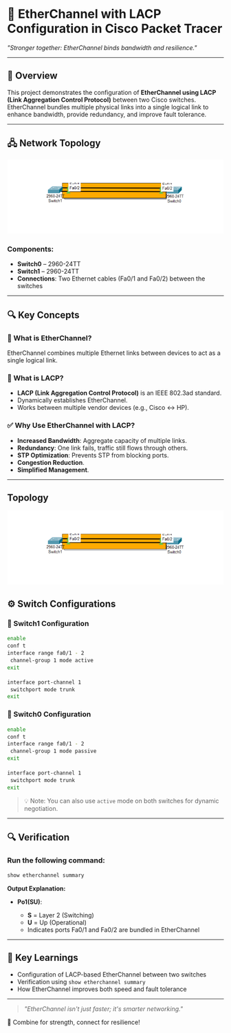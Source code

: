 # 🔗 EtherChannel with LACP Configuration in Cisco Packet Tracer

*"Stronger together: EtherChannel binds bandwidth and resilience."*

---

## 📖 Overview

This project demonstrates the configuration of **EtherChannel using LACP (Link Aggregation Control Protocol)** between two Cisco switches. EtherChannel bundles multiple physical links into a single logical link to enhance bandwidth, provide redundancy, and improve fault tolerance.

---

## 🖧 Network Topology

![EtherChannel Topology](https://github.com/21Lalit/Networking-projects/blob/main/EtherChannel/EtherChannel-Topology.png)

### Components:

* **Switch0** – 2960-24TT
* **Switch1** – 2960-24TT
* **Connections**: Two Ethernet cables (Fa0/1 and Fa0/2) between the switches

---

## 🔍 Key Concepts

### 🧠 What is EtherChannel?

EtherChannel combines multiple Ethernet links between devices to act as a single logical link.

### 🔗 What is LACP?

* **LACP (Link Aggregation Control Protocol)** is an IEEE 802.3ad standard.
* Dynamically establishes EtherChannel.
* Works between multiple vendor devices (e.g., Cisco ↔ HP).

### ✅ Why Use EtherChannel with LACP?

* **Increased Bandwidth**: Aggregate capacity of multiple links.
* **Redundancy**: One link fails, traffic still flows through others.
* **STP Optimization**: Prevents STP from blocking ports.
* **Congestion Reduction**.
* **Simplified Management**.

---
## Topology
![EtherChannel-Topology](https://github.com/21Lalit/Networking-projects/blob/main/Etherchannel/EtherChannel-Topology.png)
## ⚙️ Switch Configurations

### 🔧 Switch1 Configuration

```bash
enable
conf t
interface range fa0/1 - 2
 channel-group 1 mode active
exit

interface port-channel 1
 switchport mode trunk
exit
```

### 🔧 Switch0 Configuration

```bash
enable
conf t
interface range fa0/1 - 2
 channel-group 1 mode passive
exit

interface port-channel 1
 switchport mode trunk
exit
```

> 💡 Note: You can also use `active` mode on both switches for dynamic negotiation.

---

## 🔍 Verification

### Run the following command:

```bash
show etherchannel summary
```

**Output Explanation:**

* **Po1(SU)**:

  * **S** = Layer 2 (Switching)
  * **U** = Up (Operational)
  * Indicates ports Fa0/1 and Fa0/2 are bundled in EtherChannel

---

## 🎯 Key Learnings

* Configuration of LACP-based EtherChannel between two switches
* Verification using `show etherchannel summary`
* How EtherChannel improves both speed and fault tolerance

---

> *"EtherChannel isn't just faster; it's smarter networking."*

🚀 Combine for strength, connect for resilience!

